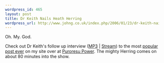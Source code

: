 ```yaml
--- 
wordpress_id: 465
layout: post
title: Dr Keith Nails Heath Herring
wordpress_url: http://www.johng.co.uk/index.php/2006/01/23/dr-keith-nails-heath-herring/
---
```

Oh. My. God.

Check out Dr Keith's follow up interview (<a href="http://www.puroresupower.com/powerhour/shows/drkeith-1-19-2006.mp3">MP3</a> | <a href="http://www.puroresupower.com/powerhour/shows/drkeith-1-19-2006.m3u">Stream</a>) to the most <a href="http://www.johng.co.uk/index.php/2005/12/31/k-1-video-heath-herring-vs-yoshihiro-nakao/">popular post ever</a> on my site over at <a href="http://www.puroresupower.com/">Puroresu Power</a>. The mighty Herring comes on about 80 minutes into the show.
